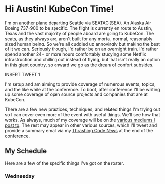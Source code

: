 # Hi Austin! KubeCon Time!
I'm on another plane departing Seattle via SEATAC (SEA). An Alaska Air Boeing 737-900 to be specific. The flight is currently en route to Austin, Texas and the vast majority of people aboard are going to KubeCon. The seats, as they always are, aren't built for any mortal, normal, reasonably sized human being. So we're all cuddled up annoyingly but making the best of it we can. Seriously though, I'd rather be on an overnight train. I'd rather spend another 24+ or more hours comfortably studying some Netflix infrastruction and chilling out instead of flying, but that isn't really an option in this giant country, so onward we go as the dream of confort subsides.

INSERT TWEET 1

I'm setup and am aiming to provide coverage of numerous events, topics, and the like while at the conference. To boot, after conference I'll be writing up some coverage of open source projects and companies that are at KubeCon.

There are a few new practices, techniques, and related things I'm trying out so I can cover even more of the event with useful things. We'll see how that works. As always, much of my coverage will be on the [various mediums I post to](). The rest may appear in other various sources, which I'll tweet and provide a summary email via my [Thrashing Code News]() at the end of the conference.

## My Schedule

Here are a few of the specific things I've got on the roster.

### Wednesday
